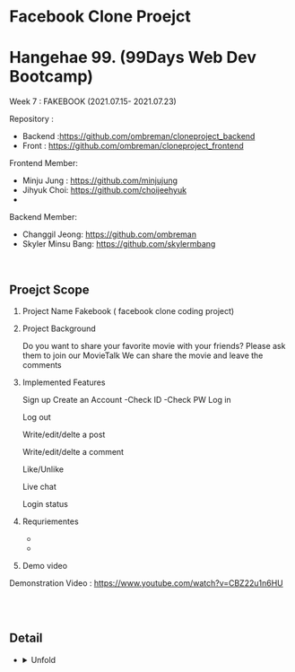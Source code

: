 # Facebook Clone Proejct

# Hangehae 99. (99Days Web Dev Bootcamp) 

  Week 7 :  FAKEBOOK  (2021.07.15- 2021.07.23)




Repository :
- Backend :https://github.com/ombreman/cloneproject_backend
- Front : https://github.com/ombreman/cloneproject_frontend

 Frontend Member:  
 -  Minju Jung   :  https://github.com/minjujung
 - Jihyuk Choi: https://github.com/choijeehyuk
 -
 Backend Member:   
 -  Changgil Jeong: https://github.com/ombreman
 -  Skyler Minsu Bang: https://github.com/skylermbang
          
          
<br>
 

## Proejct Scope

 1. Project Name 
      Fakebook ( facebook clone coding project)

 2. Project Background

     Do you want to share your favorite movie with your friends? 
     Please ask them to join our MovieTalk 
     We can share the movie and leave the comments 

3. Implemented Features 

    Sign up
      Create an Account
         -Check ID
         -Check PW 
      Log in

      Log out 

      Write/edit/delte a post 
      
      Write/edit/delte a comment 
      
      Like/Unlike
      
      Live chat 
      
      Login status 
  
 
 
4. Requriementes 

   -
   -

5. Demo video

 Demonstration Video : https://www.youtube.com/watch?v=CBZ22u1n6HU
 
 
 
  </details>
  <br
    
  </summary>
    <br>

## Detail
* <details>
  <summary>
   Unfold
  </summary>
    <br>
  
  
  Node Package 
    | NPM Package  |   |   
    |---|---|
    | cors  | Security  |    
    | dotenv | loads environment  |     
    |  express | Web Framework  |    
    | jsonwebtoken | JWT token  |    
    | moment|  Data time foramt |     
    |  mongoose | Mongo DB    |  
    | multer  | multipart/form-data   |    
    | nodemon |  monitor script |     
    |  object-hash | Crpyto module  |    
    | socket.io |  realtime Framework |    


   
  * ## API Documentatoin
  https://documenter.getpostman.com/view/16410236/TzmChYYe


 
<!-- 
    Result Pictures
    ![](pic/login.png) 
    Login Page 
    <br>
    ![](pic/main.png)  
     Main Page  with dummy DB 
     <br>
    ![](pic/main2.png)  
      Main Page  with actual DB if the movie is added from the serach page
     <br>
    ![](pic/search.png)  
       Search page.  serach the movie from Naver Movie and can add to the main page
     <br>
    ![](pic/singup.png)  
        Singup page
     <br> -->

 
  
  
